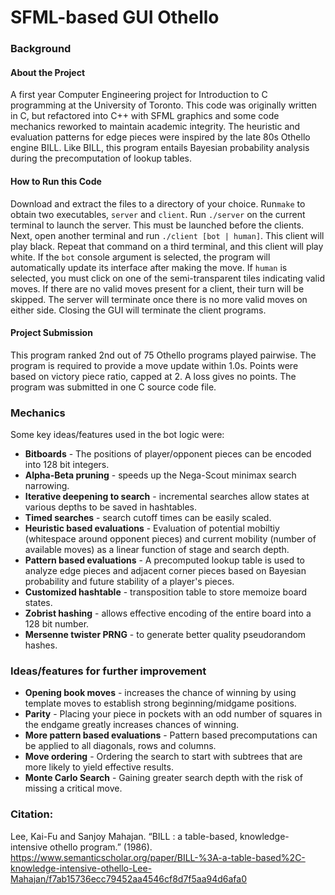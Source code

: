 # SFML-based GUI Othello 

### Background

#### About the Project

A first year Computer Engineering project for Introduction to C programming at the University of Toronto. This code was originally written in C, but refactored into C++ with SFML graphics and some code mechanics reworked to maintain academic integrity. The heuristic and evaluation patterns for edge pieces were inspired by the late 80s Othello engine BILL. Like BILL, this program entails Bayesian probability analysis during the precomputation of lookup tables. 

#### How to Run this Code

Download and extract the files to a directory of your choice. Run`make` to obtain two executables, `server` and `client`. Run `./server` on the current terminal to launch the server. This must be launched before the clients. Next, open another terminal and run `./client [bot | human]`. This client will play black. Repeat that command on a third terminal, and this client will play white. If the `bot` console argument is selected, the program will automatically update its interface after making the move. If `human` is selected, you must click on one of the semi-transparent tiles indicating valid moves. If there are no valid moves present for a client, their turn will be skipped. The server will terminate once there is no more valid moves on either side. Closing the GUI will terminate the client programs.

#### Project Submission 

This program ranked 2nd out of 75 Othello programs played pairwise. The program is required to provide a move update within 1.0s. Points were based on victory piece ratio, capped at 2. A loss gives no points. The program was submitted in one C source code file.

### Mechanics 

Some key ideas/features used in the bot logic were:
- **Bitboards** - The positions of player/opponent pieces can be encoded into 128 bit integers. 
- **Alpha-Beta pruning** - speeds up the Nega-Scout minimax search narrowing.
- **Iterative deepening to search** - incremental searches allow states at various depths to be saved in hashtables.
- **Timed searches** - search cutoff times can be easily scaled.
- **Heuristic based evaluations** - Evaluation of potential mobiltiy (whitespace around opponent pieces) and current mobility (number of available moves) as a linear function of stage and search depth. 
- **Pattern based evaluations** - A precomputed lookup table is used to analyze edge pieces and adjacent corner pieces based on Bayesian probability and future stability of a player's pieces.
- **Customized hashtable** - transposition table to store memoize board states. 
- **Zobrist hashing** - allows effective encoding of the entire board into a 128 bit number. 
- **Mersenne twister PRNG** - to generate better quality pseudorandom hashes. 

### Ideas/features for further improvement
- **Opening book moves** - increases the chance of winning by using template moves to establish strong beginning/midgame positions.
- **Parity** - Placing your piece in pockets with an odd number of squares in the endgame greatly increases chances of winning.
- **More pattern based evaluations** - Pattern based precomputations can be applied to all diagonals, rows and columns.
- **Move ordering** - Ordering the search to start with subtrees that are more likely to yield effective results. 
- **Monte Carlo Search** - Gaining greater search depth with the risk of missing a critical move. 

### Citation:
Lee, Kai-Fu and Sanjoy Mahajan. “BILL : a table-based, knowledge-intensive othello program.” (1986). https://www.semanticscholar.org/paper/BILL-%3A-a-table-based%2C-knowledge-intensive-othello-Lee-Mahajan/f7ab15736ecc79452aa4546cf8d7f5aa94d6afa0
